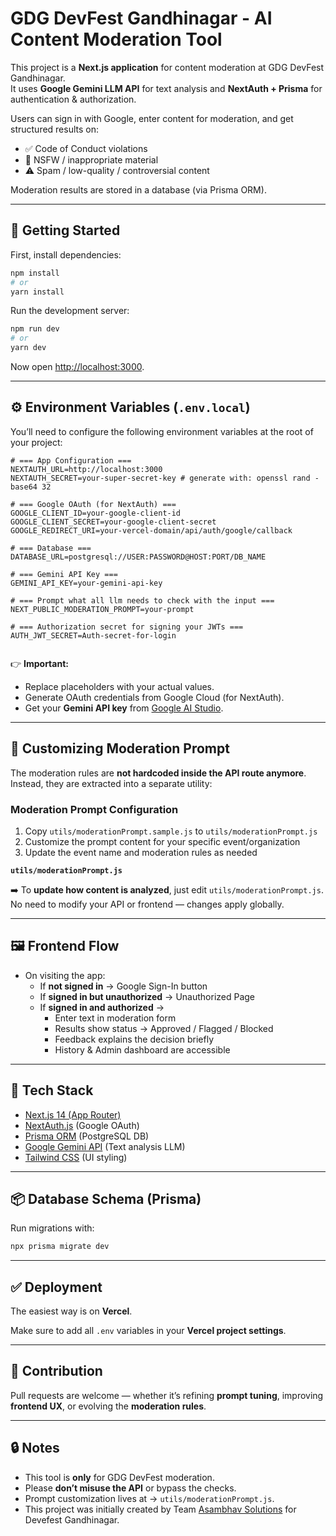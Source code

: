 # GDG DevFest Gandhinagar - AI Content Moderation Tool

This project is a **Next.js application** for content moderation at GDG DevFest Gandhinagar.  
It uses **Google Gemini LLM API** for text analysis and **NextAuth + Prisma** for authentication & authorization.  

Users can sign in with Google, enter content for moderation, and get structured results on:

- ✅ Code of Conduct violations  
- 🚫 NSFW / inappropriate material  
- ⚠️ Spam / low-quality / controversial content  

Moderation results are stored in a database (via Prisma ORM).

---

## 🚀 Getting Started

First, install dependencies:

```bash
npm install
# or
yarn install
```

Run the development server:

```bash
npm run dev
# or
yarn dev
```

Now open [http://localhost:3000](http://localhost:3000).

---

## ⚙️ Environment Variables (`.env.local`)

You’ll need to configure the following environment variables at the root of your project:

```env
# === App Configuration ===
NEXTAUTH_URL=http://localhost:3000
NEXTAUTH_SECRET=your-super-secret-key # generate with: openssl rand -base64 32

# === Google OAuth (for NextAuth) ===
GOOGLE_CLIENT_ID=your-google-client-id
GOOGLE_CLIENT_SECRET=your-google-client-secret
GOOGLE_REDIRECT_URI=your-vercel-domain/api/auth/google/callback

# === Database ===
DATABASE_URL=postgresql://USER:PASSWORD@HOST:PORT/DB_NAME

# === Gemini API Key ===
GEMINI_API_KEY=your-gemini-api-key

# === Prompt what all llm needs to check with the input ===
NEXT_PUBLIC_MODERATION_PROMPT=your-prompt

# === Authorization secret for signing your JWTs ===
AUTH_JWT_SECRET=Auth-secret-for-login


```

👉 **Important:**  
- Replace placeholders with your actual values.  
- Generate OAuth credentials from Google Cloud (for NextAuth).  
- Get your **Gemini API key** from [Google AI Studio](https://aistudio.google.com/).

---

## 📝 Customizing Moderation Prompt

The moderation rules are **not hardcoded inside the API route anymore**.  
Instead, they are extracted into a separate utility:

### Moderation Prompt Configuration

1. Copy `utils/moderationPrompt.sample.js` to `utils/moderationPrompt.js`
2. Customize the prompt content for your specific event/organization
3. Update the event name and moderation rules as needed

**`utils/moderationPrompt.js`**

➡️ To **update how content is analyzed**, just edit `utils/moderationPrompt.js`.  
No need to modify your API or frontend — changes apply globally.

---

## 🖼️ Frontend Flow

- On visiting the app:
  - If **not signed in** → Google Sign-In button  
  - If **signed in but unauthorized** → Unauthorized Page  
  - If **signed in and authorized** →  
    - Enter text in moderation form  
    - Results show status → Approved / Flagged / Blocked  
    - Feedback explains the decision briefly  
    - History & Admin dashboard are accessible  

---

## 🔌 Tech Stack

- [Next.js 14 (App Router)](https://nextjs.org/)  
- [NextAuth.js](https://next-auth.js.org/) (Google OAuth)  
- [Prisma ORM](https://www.prisma.io/) (PostgreSQL DB)  
- [Google Gemini API](https://ai.google.dev/) (Text analysis LLM)  
- [Tailwind CSS](https://tailwindcss.com/) (UI styling)  

---

## 📦 Database Schema (Prisma)

Run migrations with:

```bash
npx prisma migrate dev
```

---

## ✅ Deployment

The easiest way is on **Vercel**.  

Make sure to add all `.env` variables in your **Vercel project settings**.

---

## 🙌 Contribution

Pull requests are welcome — whether it’s refining **prompt tuning**, improving **frontend UX**, or evolving the **moderation rules**.

---

## 🔒 Notes

- This tool is **only** for GDG DevFest moderation.  
- Please **don’t misuse the API** or bypass the checks.  
- Prompt customization lives at → `utils/moderationPrompt.js`.  
- This project was initially created by Team [Asambhav Solutions](https://www.asambhav.in/) for Devefest Gandhinagar.